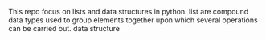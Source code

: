 This repo focus on lists and data structures in python. list are compound data types used to group elements together upon which several operations can be carried out.
data structure
